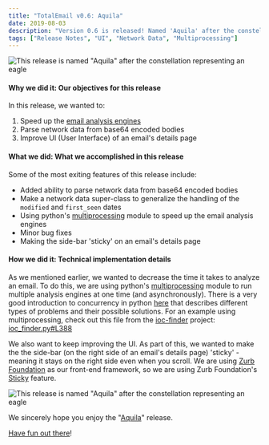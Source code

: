 ```yaml
---
title: "TotalEmail v0.6: Aquila"
date: 2019-08-03
description: "Version 0.6 is released! Named 'Aquila' after the constellation representing an eagle, this release improves network data parsing and handling, speeds up the time it takes to analyze an email, and provides some UI improvements. In this blog post, we'll discuss a few of the new things we are most excited about!"
tags: ["Release Notes", "UI", "Network Data", "Multiprocessing"]
---
```


![This release is named "Aquila" after the constellation representing an eagle](/imgs/aquila-art.png)

#### Why we did it: Our objectives for this release

In this release, we wanted to:

1. Speed up the [email analysis engines](https://blog.totalemail.io/email-analysis-engines-intro/)
2. Parse network data from base64 encoded bodies
3. Improve UI (User Interface) of an email's details page

#### What we did: What we accomplished in this release

Some of the most exiting features of this release include:

- Added ability to parse network data from base64 encoded bodies
- Make a network data super-class to generalize the handling of the `modified` and `first_seen` dates
- Using python's [multiprocessing](https://docs.python.org/3/library/multiprocessing.html) module to speed up the email analysis engines
- Minor bug fixes
- Making the side-bar 'sticky' on an email's details page

#### How we did it: Technical implementation details

As we mentioned earlier, we wanted to decrease the time it takes to analyze an email. To do this, we are using python's [multiprocessing](https://docs.python.org/3/library/multiprocessing.html) module to run multiple analysis engines at one time (and asynchronously). There is a very good introduction to concurrency in python [here](https://realpython.com/python-concurrency/) that describes different types of problems and their possible solutions. For an example using multiprocessing, check out this file from the [ioc-finder](https://github.com/fhightower/ioc-finder/) project: [ioc_finder.py#L388](https://github.com/fhightower/ioc-finder/blob/0c2783223ba1493285484cc78c770cc0f3a29c24/ioc_finder/ioc_finder.py#L388)

We also want to keep improving the UI. As part of this, we wanted to make the the side-bar (on the right side of an email's details page) 'sticky' - meaning it stays on the right side even when you scroll. We are using [Zurb Foundation](https://foundation.zurb.com/) as our front-end framework, so we are using Zurb Foundation's [Sticky](https://foundation.zurb.com/sites/docs/sticky.html) feature.

![This release is named "Aquila" after the constellation representing an eagle](/imgs/aquila.png)

We sincerely hope you enjoy the "[Aquila](https://en.wikipedia.org/wiki/Aquila_(constellation))" release.

[Have fun out there](https://totalemail.io/email/0289c4d13aa493f714bad7b95e3d0aa2c329990e31c42f3ace4ebf532b6f04ae)!
